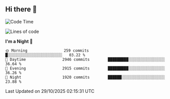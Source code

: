 ## Hi there 👋

<!--
**Wangmerlyn/Wangmerlyn** is a ✨ _special_ ✨ repository because its `README.md` (this file) appears on your GitHub profile.

Here are some ideas to get you started:

- 🔭 I’m currently working on ...
- 🌱 I’m currently learning ...
- 👯 I’m looking to collaborate on ...
- 🤔 I’m looking for help with ...
- 💬 Ask me about ...
- 📫 How to reach me: ...
- 😄 Pronouns: ...
- ⚡ Fun fact: ...
-->
<!--START_SECTION:waka-->
![Code Time](http://img.shields.io/badge/Code%20Time-586%20hrs%204%20mins-blue)

![Lines of code](https://img.shields.io/badge/From%20Hello%20World%20I%27ve%20Written-43.7%20million%20lines%20of%20code-blue)

**I'm a Night 🦉** 

```text
🌞 Morning                259 commits         █░░░░░░░░░░░░░░░░░░░░░░░░   03.22 % 
🌆 Daytime                2946 commits        █████████░░░░░░░░░░░░░░░░   36.64 % 
🌃 Evening                2915 commits        █████████░░░░░░░░░░░░░░░░   36.26 % 
🌙 Night                  1920 commits        ██████░░░░░░░░░░░░░░░░░░░   23.88 % 
```



 Last Updated on 29/10/2025 02:15:31 UTC
<!--END_SECTION:waka-->

